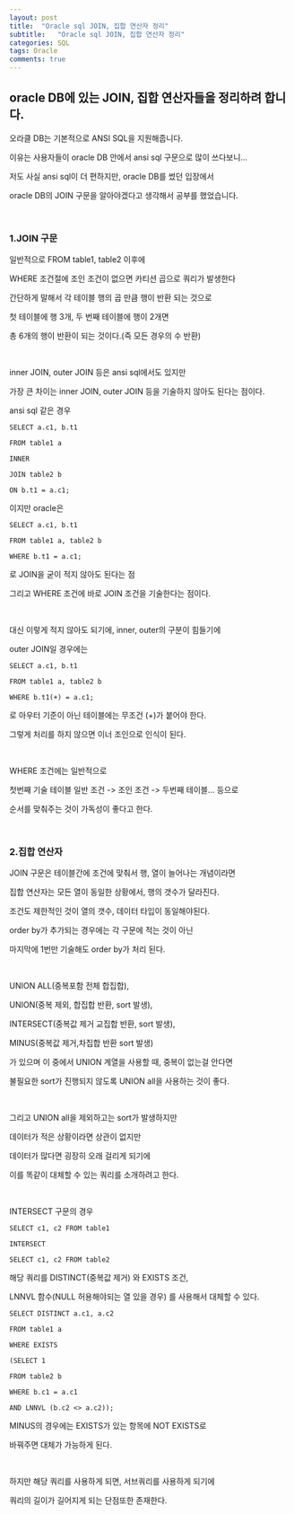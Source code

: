 ```yaml
---
layout: post
title:  "Oracle sql JOIN, 집합 연산자 정리"
subtitle:   "Oracle sql JOIN, 집합 연산자 정리"
categories: SQL
tags: Oracle
comments: true
---
```


## oracle DB에 있는 JOIN, 집합 연산자들을 정리하려 합니다.

오라클 DB는 기본적으로 ANSI SQL을 지원해줍니다.

이유는 사용자들이 oracle DB 안에서 ansi sql 구문으로 많이 쓰다보니...

저도 사실 ansi sql이 더 편하지만, oracle DB를 썼던 입장에서

oracle DB의 JOIN 구문을 알아야겠다고 생각해서 공부를 했었습니다.

<br/>

### 1.JOIN 구문

일반적으로 FROM table1, table2 이후에

WHERE 조건절에 조인 조건이 없으면 카티션 곱으로 쿼리가 발생한다

간단하게 말해서 각 테이블 행의 곱 만큼 행이 반환 되는 것으로

첫 테이블에 행 3개, 두 번째 테이블에 행이 2개면

총 6개의 행이 반환이 되는 것이다.(즉 모든 경우의 수 반환)

<br/>

inner JOIN, outer JOIN 등은 ansi sql에서도 있지만

가장 큰 차이는 inner JOIN, outer JOIN 등을 기술하지 않아도 된다는 점이다.

ansi sql 같은 경우

    SELECT a.c1, b.t1

    FROM table1 a

    INNER

    JOIN table2 b

    ON b.t1 = a.c1;

이지만 oracle은

    SELECT a.c1, b.t1

    FROM table1 a, table2 b

    WHERE b.t1 = a.c1;

로 JOIN을 굳이 적지 않아도 된다는 점

그리고 WHERE 조건에 바로 JOIN 조건을 기술한다는 점이다.

<br/>

대신 이렇게 적지 않아도 되기에, inner, outer의 구분이 힘들기에

outer JOIN일 경우에는

    SELECT a.c1, b.t1

    FROM table1 a, table2 b

    WHERE b.t1(+) = a.c1;

로 아우터 기준이 아닌 테이블에는 무조건 (+)가 붙어야 한다.

그렇게 처리를 하지 않으면 이너 조인으로 인식이 된다.

<br/>

WHERE 조건에는 일반적으로

첫번째 기술 테이블 일반 조건 -> 조인 조건 -> 두번째 테이블... 등으로

순서를 맞춰주는 것이 가독성이 좋다고 한다.

<br/>

### 2.집합 연산자

JOIN 구문은 테이블간에 조건에 맞춰서 행, 열이 늘어나는 개념이라면

집합 연산자는 모든 열이 동일한 상황에서, 행의 갯수가 달라진다.

조건도 제한적인 것이 열의 갯수, 데이터 타입이 동일해야된다.

order by가 추가되는 경우에는 각 구문에 적는 것이 아닌

마지막에 1번만 기술해도 order by가 처리 된다.

<br/>

UNION ALL(중복포함 전체 합집합), 

UNION(중복 제외, 합집합 반환, sort 발생),

INTERSECT(중복값 제거 교집합 반환, sort 발생),

MINUS(중복값 제거,차집합 반환 sort 발생)

가 있으며 이 중에서 UNION 계열을 사용할 때, 중복이 없는걸 안다면

불필요한 sort가 진행되지 않도록 UNION all을 사용하는 것이 좋다.

<br/>

그리고 UNION all을 제외하고는 sort가 발생하지만

데이터가 적은 상황이라면 상관이 없지만

데이터가 많다면 굉장히 오래 걸리게 되기에

이를 똑같이 대체할 수 있는 쿼리를 소개하려고 한다.

<br/>

INTERSECT 구문의 경우

    SELECT c1, c2 FROM table1

    INTERSECT

    SELECT c1, c2 FROM table2

해당 쿼리를 DISTINCT(중복값 제거) 와 EXISTS 조건, 

LNNVL 함수(NULL 허용해야되는 열 있을 경우) 를 사용해서 대체할 수 있다.

    SELECT DISTINCT a.c1, a.c2
    
    FROM table1 a

    WHERE EXISTS

    (SELECT 1
    
    FROM table2 b
    
    WHERE b.c1 = a.c1
    
    AND LNNVL (b.c2 <> a.c2));

MINUS의 경우에는 EXISTS가 있는 항목에 NOT EXISTS로

바꿔주면 대체가 가능하게 된다.

<br/>

하지만 해당 쿼리를 사용하게 되면, 서브쿼리를 사용하게 되기에

쿼리의 길이가 길어지게 되는 단점또한 존재한다.